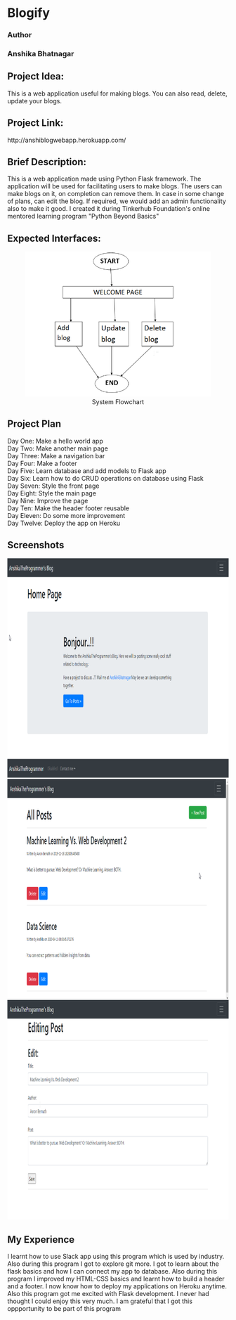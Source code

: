 # Blogify

<h3>Author<h3>
<p>Anshika Bhatnagar</p>

<h2>Project Idea:</h2>
<p>This is a web application useful for making blogs. You can also read, delete, update your blogs.</p>

<h2>Project Link:</h2>
<p> http://anshiblogwebapp.herokuapp.com/ </p>

<h2>Brief Description:</h2>
<p> This is a web application made using Python Flask framework. The application will be used for facilitating users to make blogs. The users can make blogs on it, on completion can remove them. In case in some change of plans, can edit the blog. If required, we would add an admin functionality also to make it good. I created it during Tinkerhub Foundation's online mentored learning program "Python Beyond Basics" </p>

<h2>Expected Interfaces:</h2>
<p>
  <figure>
    <img src="https://github.com/bhatnagaranshika02/Blogify/blob/master/prj2.png"/>
    <figcaption><center>System Flowchart</h3></center></figcaption>
  </figure>
</p>

<h2>Project Plan</h2>
<p>
  Day One: Make a hello world app<br/>
  Day Two: Make another main page<br/>
  Day Three: Make a navigation bar<br/>
  Day Four: Make a footer<br/>
  Day Five: Learn database and add models to Flask app<br/>
  Day Six: Learn how to do CRUD operations on database using Flask<br/>
  Day Seven: Style the front page<br/>
  Day Eight: Style the main page<br/>
  Day Nine: Improve the page<br/>
  Day Ten: Make the header footer reusable<br/>
  Day Eleven: Do some more improvement<br/>
  Day Twelve: Deploy the app on Heroku<br/>
</p>

<h2>Screenshots</h2>
<p>
  <img height=500 width=1000 src="https://github.com/bhatnagaranshika02/Blogify/blob/master/screenshots/pic1.png" alt="Pic1"> <br/>
  <img height=500 width=1000 src="https://github.com/bhatnagaranshika02/Blogify/blob/master/screenshots/pic2.png" alt="Pic2"> <br/>
  <img height=500 width=1000 src="https://github.com/bhatnagaranshika02/Blogify/blob/master/screenshots/pic3.png" alt="Pic3"> <br/>
</p>

<h2>My Experience</h2>
<p>
I learnt how to use Slack app using this program which is used by industry. Also during this program I got to explore git more.
I got to learn about the flask basics and how I can connect my app to database. Also during this program I improved my HTML-CSS basics and learnt how to build a header and a footer. I now know how to deploy my applications on Heroku anytime. Also this program got me excited with Flask development. I never had thought I could enjoy this very much. I am grateful that I got this oppportunity to be part of this program
</p>
